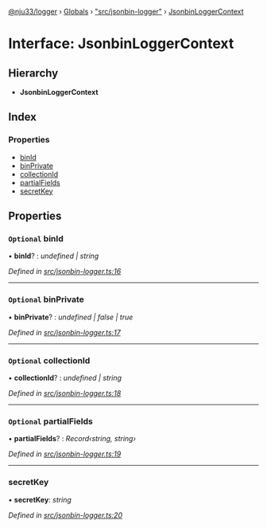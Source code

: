 [@nju33/logger](../README.md) › [Globals](../globals.md) › ["src/jsonbin-logger"](../modules/_src_jsonbin_logger_.md) › [JsonbinLoggerContext](_src_jsonbin_logger_.jsonbinloggercontext.md)

# Interface: JsonbinLoggerContext

## Hierarchy

* **JsonbinLoggerContext**

## Index

### Properties

* [binId](_src_jsonbin_logger_.jsonbinloggercontext.md#optional-binid)
* [binPrivate](_src_jsonbin_logger_.jsonbinloggercontext.md#optional-binprivate)
* [collectionId](_src_jsonbin_logger_.jsonbinloggercontext.md#optional-collectionid)
* [partialFields](_src_jsonbin_logger_.jsonbinloggercontext.md#optional-partialfields)
* [secretKey](_src_jsonbin_logger_.jsonbinloggercontext.md#secretkey)

## Properties

### `Optional` binId

• **binId**? : *undefined | string*

*Defined in [src/jsonbin-logger.ts:16](https://github.com/nju33/logger/blob/2cda14a/src/jsonbin-logger.ts#L16)*

___

### `Optional` binPrivate

• **binPrivate**? : *undefined | false | true*

*Defined in [src/jsonbin-logger.ts:17](https://github.com/nju33/logger/blob/2cda14a/src/jsonbin-logger.ts#L17)*

___

### `Optional` collectionId

• **collectionId**? : *undefined | string*

*Defined in [src/jsonbin-logger.ts:18](https://github.com/nju33/logger/blob/2cda14a/src/jsonbin-logger.ts#L18)*

___

### `Optional` partialFields

• **partialFields**? : *Record‹string, string›*

*Defined in [src/jsonbin-logger.ts:19](https://github.com/nju33/logger/blob/2cda14a/src/jsonbin-logger.ts#L19)*

___

###  secretKey

• **secretKey**: *string*

*Defined in [src/jsonbin-logger.ts:20](https://github.com/nju33/logger/blob/2cda14a/src/jsonbin-logger.ts#L20)*
